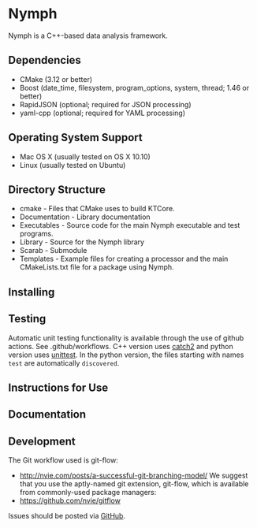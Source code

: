 Nymph
=====

Nymph is a C++-based data analysis framework.


Dependencies
------------

- CMake (3.12 or better)
- Boost (date_time, filesystem, program_options, system, thread; 1.46 or better)
- RapidJSON (optional; required for JSON processing)
- yaml-cpp (optional; required for YAML processing)


Operating System Support
------------------------

* Mac OS X (usually tested on OS X 10.10)
* Linux (usually tested on Ubuntu)


Directory Structure
-------------------

*  cmake - Files that CMake uses to build KTCore.
*  Documentation - Library documentation
*  Executables - Source code for the main Nymph executable and test programs.
*  Library - Source for the Nymph library
*  Scarab - Submodule
*  Templates - Example files for creating a processor and the main CMakeLists.txt file for a package using Nymph.


Installing
----------


Testing
-------

Automatic unit testing functionality is available through the use of github actions. See .github/workflows. C++ version uses [catch2](https://github.com/catchorg/Catch2) and python version uses [unittest](https://docs.python.org/3/library/unittest.html). In the python version, the files starting with names `test` are automatically `discovered`. 


Instructions for Use
--------------------


Documentation
-------------



Development
-----------

The Git workflow used is git-flow:
* http://nvie.com/posts/a-successful-git-branching-model/
We suggest that you use the aptly-named git extension, git-flow, which is available from commonly-used package managers:
* https://github.com/nvie/gitflow

Issues should be posted via [GitHub](https://github.com/project8/nymph/issues).